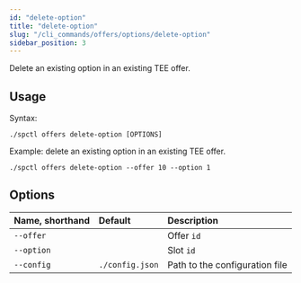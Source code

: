 ```yaml
---
id: "delete-option"
title: "delete-option"
slug: "/cli_commands/offers/options/delete-option"
sidebar_position: 3
---
```


Delete an existing option in an existing TEE offer.

## Usage

Syntax:

```
./spctl offers delete-option [OPTIONS]
```

Example: delete an existing option in an existing TEE offer.

```
./spctl offers delete-option --offer 10 --option 1
```

## Options

| **Name, shorthand** | **Default**     | **Description**                |
|:--------------------|:----------------|:-------------------------------|
| `--offer`           |                 | Offer `id`                     |
| `--option`            |                 | Slot `id`                      |
| `--config`          | `./config.json` | Path to the configuration file |
